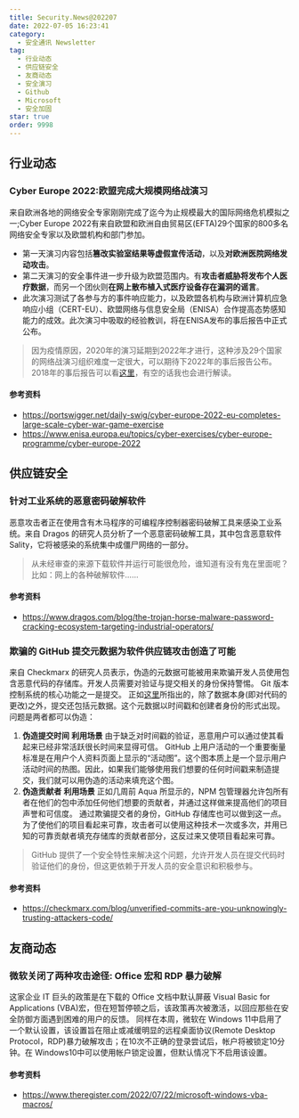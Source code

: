 ```yaml
---
title: Security.News@202207
date: 2022-07-05 16:23:41
category:
  - 安全通讯 Newsletter
tag:
  - 行业动态
  - 供应链安全
  - 友商动态
  - 安全演习
  - Github
  - Microsoft
  - 安全加固
star: true
order: 9998
---
```


## 行业动态
### Cyber Europe 2022:欧盟完成大规模网络战演习

来自欧洲各地的网络安全专家刚刚完成了迄今为止规模最大的国际网络危机模拟之一;Cyber Europe 2022有来自欧盟和欧洲自由贸易区(EFTA)29个国家的800多名网络安全专家以及欧盟机构和部门参加。

- 第一天演习内容包括**篡改实验室结果等虚假宣传活动**，以及**对欧洲医院网络发动攻击**。
- 第二天演习的安全事件进一步升级为欧盟范围内。有**攻击者威胁将发布个人医疗数据**，而另一个团伙则**在网上散布植入式医疗设备存在漏洞的谣言**。
- 此次演习测试了各参与方的事件响应能力，以及欧盟各机构与欧洲计算机应急响应小组（CERT-EU）、欧盟网络与信息安全局（ENISA）合作提高态势感知能力的成效。此次演习中吸取的经验教训，将在ENISA发布的事后报告中正式公布。

> 因为疫情原因，2020年的演习延期到2022年才进行，这种涉及29个国家的网络战演习组织难度一定很大，可以期待下2022年的事后报告公布。
> 2018年的事后报告可以看[这里](https://www.enisa.europa.eu/publications/cyber-europe-2018-after-action-report/at_download/fullReport#:~:text=Cyber%20Europe%202018%20was%20the,and%20Information%20Security%20(ENISA).)，有空的话我也会进行解读。

#### 参考资料
- https://portswigger.net/daily-swig/cyber-europe-2022-eu-completes-large-scale-cyber-war-game-exercise
- https://www.enisa.europa.eu/topics/cyber-exercises/cyber-europe-programme/cyber-europe-2022

## 供应链安全
### 针对工业系统的恶意密码破解软件

恶意攻击者正在使用含有木马程序的可编程序控制器密码破解工具来感染工业系统。来自 Dragos 的研究人员分析了一个恶意密码破解工具，其中包含恶意软件 Sality，它将被感染的系统集中成僵尸网络的一部分。

> 从未经审查的来源下载软件并运行可能很危险，谁知道有没有鬼在里面呢？比如：网上的各种破解软件……

#### 参考资料
- https://www.dragos.com/blog/the-trojan-horse-malware-password-cracking-ecosystem-targeting-industrial-operators/

### 欺骗的 GitHub 提交元数据为软件供应链攻击创造了可能

来自 Checkmarx 的研究人员表示，伪造的元数据可能被用来欺骗开发人员使用包含恶意代码的存储库。开发人员需要对验证与提交相关的身份保持警惕。
Git 版本控制系统的核心功能之一是提交。
正如[这里](https://docs.github.com/en/pull-requests/committing-changes-to-your-project/creating-and-editing-commits/about-commits)所指出的，除了数据本身(即对代码的更改)之外，提交还包括元数据。这个元数据以时间戳和创建者身份的形式出现。问题是两者都可以伪造：
1. **伪造提交时间**
    **利用场景**
    由于缺乏对时间戳的验证，恶意用户可以通过使其看起来已经非常活跃很长时间来显得可信。
    GitHub 上用户活动的一个重要衡量标准是在用户个人资料页面上显示的“活动图”。这个图本质上是一个显示用户活动时间的热图。因此，如果我们能够使用我们想要的任何时间戳来制造提交，我们就可以用伪造的活动来填充这个图。
2. **伪造贡献者**
    **利用场景**
    正如几周前 Aqua 所显示的，NPM 包管理器允许包所有者在他们的包中添加任何他们想要的贡献者，并通过这样做来提高他们的项目声誉和可信度。
    通过欺骗提交者的身份，GitHub 存储库也可以做到这一点。为了使他们的项目看起来可靠，攻击者可以使用这种技术一次或多次，并用已知的可靠贡献者填充存储库的贡献者部分，这反过来又使项目看起来可靠。

> GitHub 提供了一个安全特性来解决这个问题，允许开发人员在提交代码时验证他们的身份，但这更依赖于开发人员的安全意识和积极参与。

#### 参考资料
- https://checkmarx.com/blog/unverified-commits-are-you-unknowingly-trusting-attackers-code/

## 友商动态
### 微软关闭了两种攻击途径: Office 宏和 RDP 暴力破解

这家企业 IT 巨头的政策是在下载的 Office 文档中默认屏蔽 Visual Basic for Applications (VBA)宏，但在短暂停顿之后，该政策再次被激活，以回应那些在安全防御方面遇到困难的用户的反馈。
同样在本周，微软在 Windows 11中启用了一个默认设置，该设置旨在阻止或减缓明显的远程桌面协议(Remote Desktop Protocol，RDP)暴力破解攻击；在10次不正确的登录尝试后，帐户将被锁定10分钟。在 Windows10中可以使用帐户锁定设置，但默认情况下不启用该设置。

#### 参考资料
- https://www.theregister.com/2022/07/22/microsoft-windows-vba-macros/